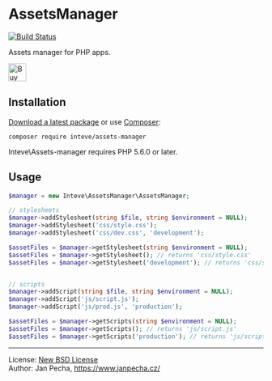 
# AssetsManager

[![Build Status](https://travis-ci.org/inteve/assets-manager.svg?branch=master)](https://travis-ci.org/inteve/assets-manager)

Assets manager for PHP apps.

<a href="https://www.paypal.me/janpecha/5eur"><img src="https://buymecoffee.intm.org/img/button-paypal-white.png" alt="Buy me a coffee" height="35"></a>


## Installation

[Download a latest package](https://github.com/inteve/assets-manager/releases) or use [Composer](http://getcomposer.org/):

```
composer require inteve/assets-manager
```

Inteve\Assets-manager requires PHP 5.6.0 or later.


## Usage

``` php
$manager = new Inteve\AssetsManager\AssetsManager;

// stylesheets
$manager->addStylesheet(string $file, string $environment = NULL);
$manager->addStylesheet('css/style.css');
$manager->addStylesheet('css/dev.css', 'development');

$assetFiles = $manager->getStylesheet(string $environment = NULL);
$assetFiles = $manager->getStylesheet(); // returns 'css/style.css'
$assetFiles = $manager->getStylesheet('development'); // returns 'css/style.css' & 'css/dev.css'


// scripts
$manager->addScript(string $file, string $environment = NULL);
$manager->addScript('js/script.js');
$manager->addScript('js/prod.js', 'production');

$assetFiles = $manager->getScripts(string $environment = NULL);
$assetFiles = $manager->getScripts(); // returns 'js/script.js'
$assetFiles = $manager->getScripts('production'); // returns 'js/script.js' & 'js/prod.js'
```

------------------------------

License: [New BSD License](license.md)
<br>Author: Jan Pecha, https://www.janpecha.cz/
